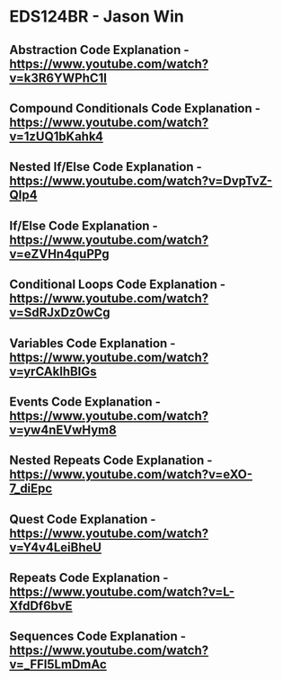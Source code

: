 # EDS124BR - Jason Win
## Abstraction Code Explanation - https://www.youtube.com/watch?v=k3R6YWPhC1I
## Compound Conditionals Code Explanation - https://www.youtube.com/watch?v=1zUQ1bKahk4
## Nested If/Else Code Explanation - https://www.youtube.com/watch?v=DvpTvZ-QIp4
## If/Else Code Explanation - https://www.youtube.com/watch?v=eZVHn4quPPg
## Conditional Loops Code Explanation - https://www.youtube.com/watch?v=SdRJxDz0wCg
## Variables Code Explanation - https://www.youtube.com/watch?v=yrCAklhBIGs 
## Events Code Explanation - https://www.youtube.com/watch?v=yw4nEVwHym8
## Nested Repeats Code Explanation - https://www.youtube.com/watch?v=eXO-7_diEpc
## Quest Code Explanation - https://www.youtube.com/watch?v=Y4v4LeiBheU
## Repeats Code Explanation - https://www.youtube.com/watch?v=L-XfdDf6bvE
## Sequences Code Explanation - https://www.youtube.com/watch?v=_FFl5LmDmAc
